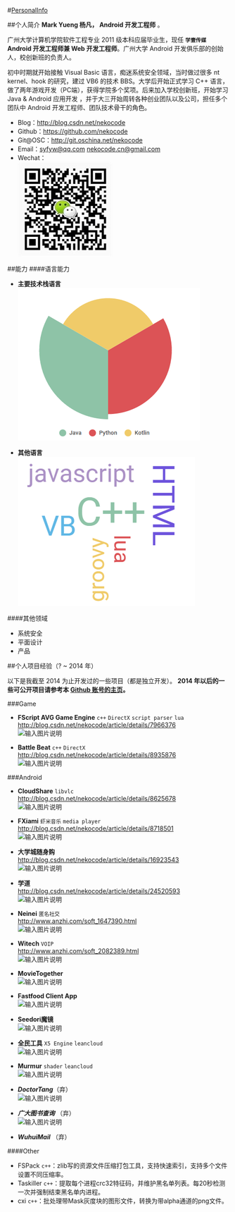 #[PersonalInfo](http://dwz.cn/mark-yueng)

##个人简介
**Mark Yueng 杨凡， Android 开发工程师** 。

广州大学计算机学院软件工程专业 2011 级本科应届毕业生，现任 **`学壹传媒` Android 开发工程师兼 Web 开发工程师**。广州大学 Android 开发俱乐部的创始人，校创新班的负责人。

初中时期就开始接触 Visual Basic 语言，痴迷系统安全领域，当时做过很多 nt kernel、hook 的研究，建过 VB6 的技术 BBS。大学后开始正式学习 C++ 语言，做了两年游戏开发（PC端），获得学院多个奖项。后来加入学校创新班，开始学习 Java & Android 应用开发 ，并于大三开始周转各种创业团队以及公司，担任多个团队中 Android 开发工程师、团队技术骨干的角色。

- Blog：http://blog.csdn.net/nekocode  
- Github：https://github.com/nekocode  
- Git@OSC：http://git.oschina.net/nekocode  
- Email：syfyw@qq.com  nekocode.cn@gmail.com
- Wechat：  
![wechat](img/wechat.jpg "wechat")

##能力
####语言能力
- **主要技术栈语言**  
![主要技术栈语言](img/lang.png "主要技术栈语言")

- **其他语言**  
![其他语言](img/lang2.png "其他语言")

####其他领域
- 系统安全
- 平面设计
- 产品

##个人项目经验（? ~ 2014 年）

以下是我截至 2014 为止开发过的一些项目（都是独立开发）。 **2014 年以后的一些可公开项目请参考本 [Github 账号的主页](https://github.com/nekocode)。**

###Game
- **FScript AVG Game Engine** `c++` `DirectX` `script parser` `lua`  
http://blog.csdn.net/nekocode/article/details/7966376  
![输入图片说明](http://git.oschina.net/uploads/images/2015/0514/180506_7610d45f_8742.png "在这里输入图片标题")  

- **Battle Beat** `c++` `DirectX`  
http://blog.csdn.net/nekocode/article/details/8935876  
![输入图片说明](http://git.oschina.net/uploads/images/2015/0514/181723_85316f9c_8742.png "在这里输入图片标题")  

###Android
- **CloudShare** `libvlc`  
http://blog.csdn.net/nekocode/article/details/8625678  
![输入图片说明](http://git.oschina.net/uploads/images/2015/0514/231347_08b800d4_8742.png "在这里输入图片标题")  

- **FXiami** `虾米音乐` `media player`  
http://blog.csdn.net/nekocode/article/details/8718501  
![输入图片说明](http://git.oschina.net/uploads/images/2015/0514/231420_5b225e12_8742.png "在这里输入图片标题")  

- **大学城随身购**  
http://blog.csdn.net/nekocode/article/details/16923543  
![输入图片说明](http://git.oschina.net/uploads/images/2015/0514/231448_00fcf582_8742.png "在这里输入图片标题")  

- **学道**  
http://blog.csdn.net/nekocode/article/details/24520593  
![输入图片说明](http://git.oschina.net/uploads/images/2015/0514/231531_b6de17da_8742.png "在这里输入图片标题")  

- **Neinei** `匿名社交`  
http://www.anzhi.com/soft_1647390.html  
![输入图片说明](http://git.oschina.net/uploads/images/2015/0514/231557_df2a56b9_8742.png "在这里输入图片标题")  

- **Witech** `VOIP`  
http://www.anzhi.com/soft_2082389.html  
![输入图片说明](http://git.oschina.net/uploads/images/2015/0514/231617_13827c3f_8742.png "在这里输入图片标题")  

- **MovieTogether**  
![输入图片说明](http://git.oschina.net/uploads/images/2015/0514/231644_e9da84cc_8742.png "在这里输入图片标题")  

- **Fastfood Client App**  
![输入图片说明](http://git.oschina.net/uploads/images/2015/0514/231731_a3d7c9c8_8742.png "在这里输入图片标题")  

- **Seedori魔镜**  
![输入图片说明](http://git.oschina.net/uploads/images/2015/0514/231747_d474ef61_8742.png "在这里输入图片标题")  

- **全民工具** `X5 Engine` `leancloud`  
![输入图片说明](http://git.oschina.net/uploads/images/2015/0514/231810_3dd77f03_8742.png "在这里输入图片标题")  

- **Murmur** `shader` `leancloud`  
![输入图片说明](http://git.oschina.net/uploads/images/2015/0514/231833_e5e0cb48_8742.png "在这里输入图片标题")  

- ***DoctorTang***（弃）  
![输入图片说明](http://git.oschina.net/uploads/images/2015/0514/231904_4e91d161_8742.png "在这里输入图片标题")  

- ***广大图书查询*** （弃）  
![输入图片说明](http://git.oschina.net/uploads/images/2015/0514/231922_e1e083b3_8742.png "在这里输入图片标题")  

- ***WuhuiMail*** （弃）  


####Other
- FSPack `c++`：zlib写的资源文件压缩打包工具，支持快速索引，支持多个文件设置不同压缩率。
- Taskiller `c++`：提取每个进程crc32特征码，并维护黑名单列表。每20秒检测一次并强制结束黑名单内进程。
- cxi `c++`：批处理带Mask灰度块的图形文件，转换为带alpha通道的png文件。

